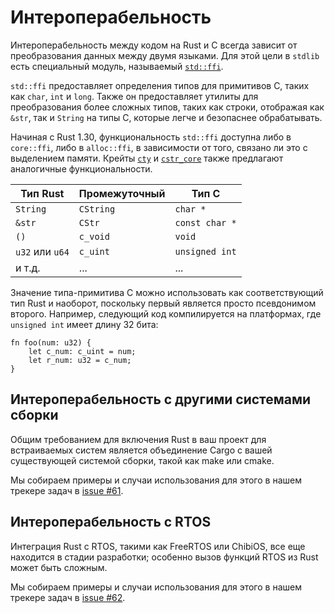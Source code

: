# Интероперабельность

Интероперабельность между кодом на Rust и C всегда зависит от преобразования данных между двумя языками. Для этой цели в `stdlib` есть специальный модуль, называемый [`std::ffi`](https://doc.rust-lang.org/std/ffi/index.html).

`std::ffi` предоставляет определения типов для примитивов C, таких как `char`, `int` и `long`. Также он предоставляет утилиты для преобразования более сложных типов, таких как строки, отображая как `&str`, так и `String` на типы C, которые легче и безопаснее обрабатывать.

Начиная с Rust 1.30, функциональность `std::ffi` доступна либо в `core::ffi`, либо в `alloc::ffi`, в зависимости от того, связано ли это с выделением памяти. Крейты [`cty`] и [`cstr_core`] также предлагают аналогичные функциональности.

[`cstr_core`]: https://crates.io/crates/cstr_core
[`cty`]: https://crates.io/crates/cty

| Тип Rust       | Промежуточный | Тип C          |
|----------------|---------------|----------------|
| `String`       | `CString`     | `char *`       |
| `&str`         | `CStr`        | `const char *` |
| `()`           | `c_void`      | `void`         |
| `u32` или `u64`| `c_uint`      | `unsigned int` |
| и т.д.         | ...           | ...            |

Значение типа-примитива C можно использовать как соответствующий тип Rust и наоборот, поскольку первый является просто псевдонимом второго. Например, следующий код компилируется на платформах, где `unsigned int` имеет длину 32 бита:

```rust,ignore
fn foo(num: u32) {
    let c_num: c_uint = num;
    let r_num: u32 = c_num;
}
```

## Интероперабельность с другими системами сборки

Общим требованием для включения Rust в ваш проект для встраиваемых систем является объединение Cargo с вашей существующей системой сборки, такой как make или cmake.

Мы собираем примеры и случаи использования для этого в нашем трекере задач в [issue #61].

[issue #61]: https://github.com/rust-embedded/book/issues/61

## Интероперабельность с RTOS

Интеграция Rust с RTOS, такими как FreeRTOS или ChibiOS, все еще находится в стадии разработки; особенно вызов функций RTOS из Rust может быть сложным.

Мы собираем примеры и случаи использования для этого в нашем трекере задач в [issue #62].

[issue #62]: https://github.com/rust-embedded/book/issues/62

